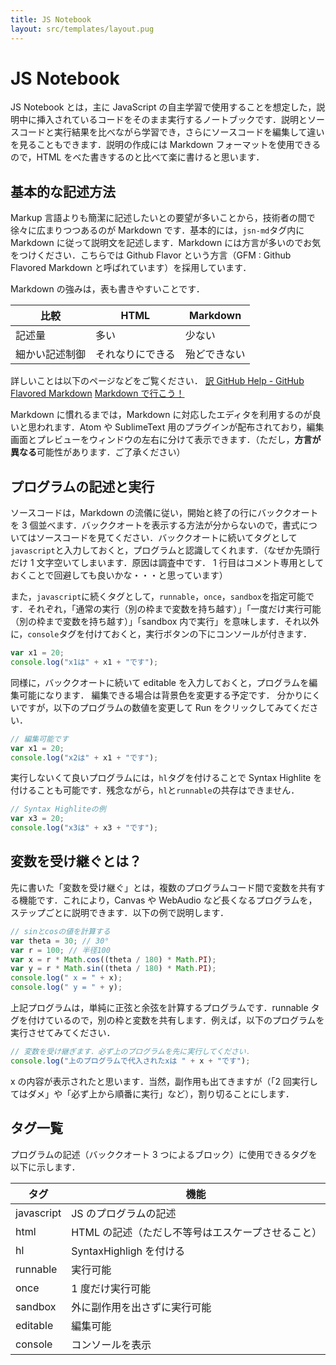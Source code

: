 ```yaml
---
title: JS Notebook
layout: src/templates/layout.pug
---
```


# JS Notebook

JS Notebook とは，主に JavaScript の自主学習で使用することを想定した，説明中に挿入されているコードをそのまま実行するノートブックです．説明とソースコードと実行結果を比べながら学習でき，さらにソースコードを編集して違いを見ることもできます．説明の作成には Markdown フォーマットを使用できるので，HTML をべた書きするのと比べて楽に書けると思います．

## 基本的な記述方法

Markup 言語よりも簡潔に記述したいとの要望が多いことから，技術者の間で徐々に広まりつつあるのが Markdown です．基本的には，`jsn-md`タグ内に Markdown に従って説明文を記述します．Markdown には方言が多いのでお気をつけください．こちらでは Github Flavor という方言（GFM : Github Flavored Markdown と呼ばれています）を採用しています．

Markdown の強みは，表も書きやすいことです．

| 比較           | HTML             | Markdown     |
| -------------- | ---------------- | ------------ |
| 記述量         | 多い             | 少ない       |
| 細かい記述制御 | それなりにできる | 殆どできない |

詳しいことは以下のページなどをご覧ください．
[訳 GitHub Help - GitHub Flavored Markdown](https://qiita.com/qurage/items/a2f3f52c60d7c64b2e08)
[Markdown で行こう！](https://gist.github.com/wate/7072365)

Markdown に慣れるまでは，Markdown に対応したエディタを利用するのが良いと思われます．Atom や SublimeText 用のプラグインが配布されており，編集画面とプレビューをウィンドウの左右に分けて表示できます．（ただし，**方言が異なる**可能性があります．ご了承ください）

## プログラムの記述と実行

ソースコードは，Markdown の流儀に従い，開始と終了の行にバッククオートを 3 個並べます．バッククオートを表示する方法が分からないので，書式についてはソースコードを見てください．バッククオートに続いてタグとして`javascript`と入力しておくと，プログラムと認識してくれます．（なぜか先頭行だけ 1 文字空いてしまいます．原因は調査中です． 1 行目はコメント専用としておくことで回避しても良いかな・・・と思っています）

また，`javascript`に続くタグとして，`runnable`，`once`，`sandbox`を指定可能です．それぞれ，「通常の実行（別の枠まで変数を持ち越す）」「一度だけ実行可能（別の枠まで変数を持ち越す）」「sandbox 内で実行」を意味します．それ以外に，`console`タグを付けておくと，実行ボタンの下にコンソールが付きます．

```javascript runnable console
var x1 = 20;
console.log("x1は" + x1 + "です");
```

同様に，バッククオートに続いて editable を入力しておくと，プログラムを編集可能になります．
編集できる場合は背景色を変更する予定です．
分かりにくいですが，以下のプログラムの数値を変更して Run をクリックしてみてください．

```javascript runnable editable console
// 編集可能です
var x1 = 20;
console.log("x2は" + x1 + "です");
```

実行しないくて良いプログラムには，`hl`タグを付けることで Syntax Highlite を付けることも可能です．残念ながら，`hl`と`runnable`の共存はできません．

```javascript hl
// Syntax Highliteの例
var x3 = 20;
console.log("x3は" + x3 + "です");
```

## 変数を受け継ぐとは？

先に書いた「変数を受け継ぐ」とは，複数のプログラムコード間で変数を共有する機能です．これにより，Canvas や WebAudio など長くなるプログラムを，ステップごとに説明できます．以下の例で説明します．

```javascript runnable editable console
// sinとcosの値を計算する
var theta = 30; // 30°
var r = 100; // 半径100
var x = r * Math.cos((theta / 180) * Math.PI);
var y = r * Math.sin((theta / 180) * Math.PI);
console.log(" x = " + x);
console.log(" y = " + y);
```

上記プログラムは，単純に正弦と余弦を計算するプログラムです．runnable タグを付けているので，別の枠と変数を共有します．例えば，以下のプログラムを実行させてみてください．

```javascript runnable editable console
// 変数を受け継ぎます．必ず上のプログラムを先に実行してください．
console.log("上のプログラムで代入されたxは " + x + "です");
```

x の内容が表示されたと思います．当然，副作用も出てきますが（「2 回実行してはダメ」や「必ず上から順番に実行」など），割り切ることにします．

## タグ一覧

プログラムの記述（バッククオート 3 つによるブロック）に使用できるタグを以下に示します．

| タグ       | 機能                                              |
| ---------- | ------------------------------------------------- |
| javascript | JS のプログラムの記述                             |
| html       | HTML の記述（ただし不等号はエスケープさせること） |
| hl         | SyntaxHighligh を付ける                           |
| runnable   | 実行可能                                          |
| once       | 1 度だけ実行可能                                  |
| sandbox    | 外に副作用を出さずに実行可能                      |
| editable   | 編集可能                                          |
| console    | コンソールを表示                                  |
